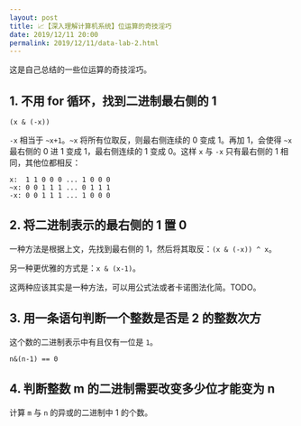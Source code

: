 ```yaml
---
layout: post
title: 📈【深入理解计算机系统】位运算的奇技淫巧
date: 2019/12/11 20:00
permalink: 2019/12/11/data-lab-2.html
---
```


这是自己总结的一些位运算的奇技淫巧。

## 1. 不用 for 循环，找到二进制最右侧的 1
`(x & (-x))`

`-x` 相当于 `~x+1`。`~x` 将所有位取反，则最右侧连续的 0 变成 1。再加 1，会使得 `~x` 最右侧的 0 进 1 变成 1，最右侧连续的 1 变成 0。这样 `x` 与 `-x` 只有最右侧的 1 相同，其他位都相反：
```
x:  1 1 0 0 0 ... 1 0 0 0
~x: 0 0 1 1 1 ... 0 1 1 1
-x: 0 0 1 1 1 ... 1 0 0 0
```

## 2. 将二进制表示的最右侧的 1 置 0
一种方法是根据上文，先找到最右侧的 1，然后将其取反：`(x & (-x)) ^ x`。  

另一种更优雅的方式是：`x & (x-1)`。

这两种应该其实是一种方法，可以用公式法或者卡诺图法化简。TODO。

## 3. 用一条语句判断一个整数是否是 2 的整数次方
这个数的二进制表示中有且仅有一位是 `1`。
```
n&(n-1) == 0
```

## 4. 判断整数 m 的二进制需要改变多少位才能变为 n
计算 `m` 与 `n` 的异或的二进制中 1 的个数。